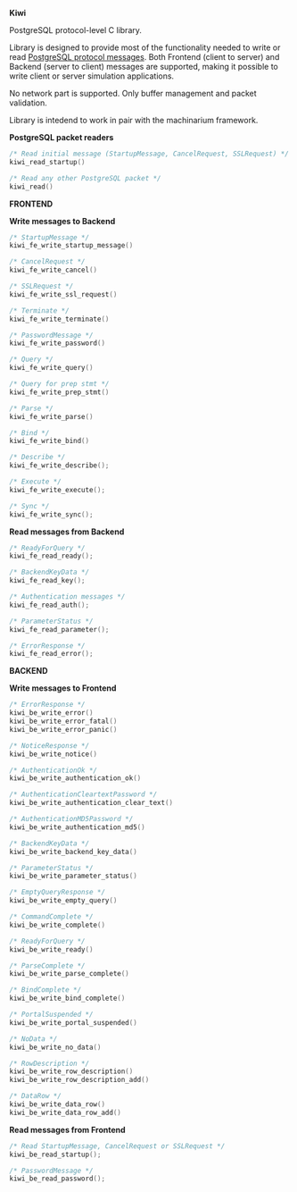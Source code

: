 **Kiwi**

PostgreSQL protocol-level C library.

Library is designed to provide most of the functionality needed to write or read
[PostgreSQL protocol messages](https://www.postgresql.org/docs/9.6/static/protocol.html).
Both Frontend (client to server) and Backend (server to client) messages are supported, making
it possible to write client or server simulation applications.

No network part is supported. Only buffer management and packet validation.

Library is intedend to work in pair with the machinarium framework.

**PostgreSQL packet readers**

```C
/* Read initial message (StartupMessage, CancelRequest, SSLRequest) */
kiwi_read_startup()

/* Read any other PostgreSQL packet */
kiwi_read()
```

**FRONTEND**

**Write messages to Backend**

```C
/* StartupMessage */
kiwi_fe_write_startup_message()

/* CancelRequest */
kiwi_fe_write_cancel()

/* SSLRequest */
kiwi_fe_write_ssl_request()

/* Terminate */
kiwi_fe_write_terminate()

/* PasswordMessage */
kiwi_fe_write_password()

/* Query */
kiwi_fe_write_query()

/* Query for prep stmt */
kiwi_fe_write_prep_stmt()

/* Parse */
kiwi_fe_write_parse()

/* Bind */
kiwi_fe_write_bind()

/* Describe */
kiwi_fe_write_describe();

/* Execute */
kiwi_fe_write_execute();

/* Sync */
kiwi_fe_write_sync();
```

**Read messages from Backend**

```C
/* ReadyForQuery */
kiwi_fe_read_ready();

/* BackendKeyData */
kiwi_fe_read_key();

/* Authentication messages */
kiwi_fe_read_auth();

/* ParameterStatus */
kiwi_fe_read_parameter();

/* ErrorResponse */
kiwi_fe_read_error();
```

**BACKEND**

**Write messages to Frontend**

```C
/* ErrorResponse */
kiwi_be_write_error()
kiwi_be_write_error_fatal()
kiwi_be_write_error_panic()

/* NoticeResponse */
kiwi_be_write_notice()

/* AuthenticationOk */
kiwi_be_write_authentication_ok()

/* AuthenticationCleartextPassword */
kiwi_be_write_authentication_clear_text()

/* AuthenticationMD5Password */
kiwi_be_write_authentication_md5()

/* BackendKeyData */
kiwi_be_write_backend_key_data()

/* ParameterStatus */
kiwi_be_write_parameter_status()

/* EmptyQueryResponse */
kiwi_be_write_empty_query()

/* CommandComplete */
kiwi_be_write_complete()

/* ReadyForQuery */
kiwi_be_write_ready()

/* ParseComplete */
kiwi_be_write_parse_complete()

/* BindComplete */
kiwi_be_write_bind_complete()

/* PortalSuspended */
kiwi_be_write_portal_suspended()

/* NoData */
kiwi_be_write_no_data()

/* RowDescription */
kiwi_be_write_row_description()
kiwi_be_write_row_description_add()

/* DataRow */
kiwi_be_write_data_row()
kiwi_be_write_data_row_add()
```

**Read messages from Frontend**

```C
/* Read StartupMessage, CancelRequest or SSLRequest */
kiwi_be_read_startup();

/* PasswordMessage */
kiwi_be_read_password();
```
